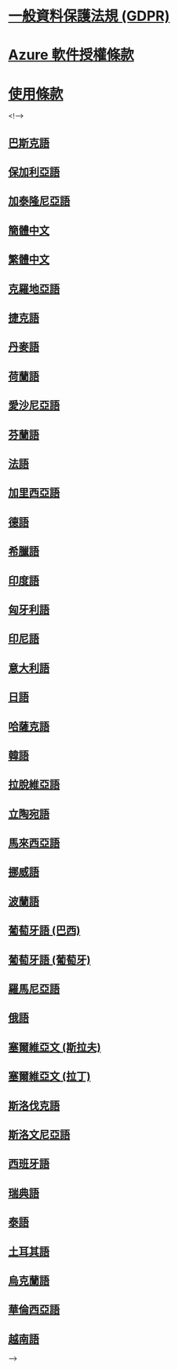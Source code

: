 
# [一般資料保護法規 (GDPR)](gdpr.md)
# [Azure 軟件授權條款](/legal/information-protection/software-license-terms)
# [使用條款](/legal/termsofuse)
&lt;!--&gt;
## [巴斯克語](software-license-terms-eu-es.md)
## [保加利亞語](software-license-terms-bg-bg.md)
## [加泰隆尼亞語](software-license-terms-ca-es.md)
## [簡體中文](software-license-terms-zh-tw.md)
## [繁體中文](software-license-terms-zh-cn.md)
## [克羅地亞語](software-license-terms-hr-hr.md)
## [捷克語](software-license-terms-cs-cz.md)
## [丹麥語](software-license-terms-da-dk.md)
## [荷蘭語](software-license-terms-nl-nl.md)
## [愛沙尼亞語](software-license-terms-et-ee.md)
## [芬蘭語](software-license-terms-fi-fi.md)
## [法語](software-license-terms-fr-fr.md)
## [加里西亞語](software-license-terms-gl-es.md)
## [德語](software-license-terms-de-de.md)
## [希臘語](software-license-terms-el-gr.md)
## [印度語](software-license-terms-hi-in.md)
## [匈牙利語](software-license-terms-hu-hu.md)
## [印尼語](software-license-terms-id-id.md)
## [意大利語](software-license-terms-it-it.md)
## [日語](software-license-terms-ja-jp.md)
## [哈薩克語](software-license-terms-kk-kz.md)
## [韓語](software-license-terms-ko-kr.md)
## [拉脫維亞語](software-license-terms-lv-lv.md)
## [立陶宛語](software-license-terms-lt-lt.md)
## [馬來西亞語](software-license-terms-ms-my.md)
## [挪威語](software-license-terms-nb-no.md)
## [波蘭語](software-license-terms-pl-pl.md)
## [葡萄牙語 (巴西)](software-license-terms-pt-br.md)
## [葡萄牙語 (葡萄牙)](software-license-terms-pt-pt.md)
## [羅馬尼亞語](software-license-terms-ro-ro.md)
## [俄語](software-license-terms-ru-ru.md)
## [塞爾維亞文 (斯拉夫)](software-license-terms-cy-sr-sp.md)
## [塞爾維亞文 (拉丁)](software-license-terms-lt-sr-sp.md)
## [斯洛伐克語](software-license-terms-sk-sk.md)
## [斯洛文尼亞語](software-license-terms-sl-si.md)
## [西班牙語](software-license-terms-es-es.md)
## [瑞典語](software-license-terms-sv-se.md)
## [泰語](software-license-terms-th-th.md)
## [土耳其語](software-license-terms-tr-tr.md)
## [烏克蘭語](software-license-terms-uk-ua.md)
## [華倫西亞語](software-license-terms-val.md)
## [越南語](software-license-terms-vi-vn.md)

-->